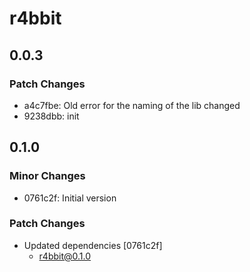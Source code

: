# r4bbit

## 0.0.3

### Patch Changes

- a4c7fbe: Old error for the naming of the lib changed
- 9238dbb: init

## 0.1.0

### Minor Changes

- 0761c2f: Initial version

### Patch Changes

- Updated dependencies [0761c2f]
  - r4bbit@0.1.0
